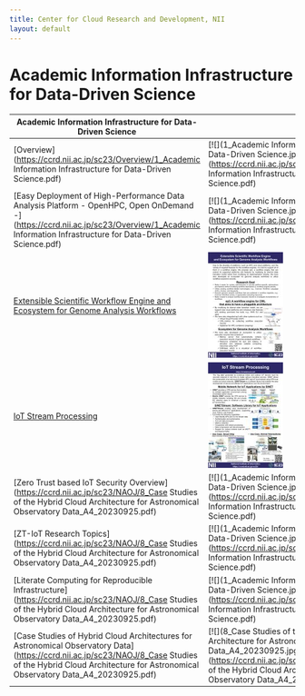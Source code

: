 ```yaml
---
title: Center for Cloud Research and Development, NII
layout: default
---
```

# Academic Information Infrastructure for Data-Driven Science

|Academic Information Infrastructure for Data-Driven Science||
|---|---|
[Overview](https://ccrd.nii.ac.jp/sc23/Overview/1_Academic Information Infrastructure for Data-Driven Science.pdf)|[![](1_Academic Information Infrastructure for Data-Driven Science.jpg)](https://ccrd.nii.ac.jp/sc23/Overview/1_Academic Information Infrastructure for Data-Driven Science.pdf)|
[Easy Deployment of High-Performance Data Analysis Platform  - OpenHPC, Open OnDemand -](https://ccrd.nii.ac.jp/sc23/Overview/1_Academic Information Infrastructure for Data-Driven Science.pdf)|[![](1_Academic Information Infrastructure for Data-Driven Science.jpg)](https://ccrd.nii.ac.jp/sc23/Overview/1_Academic Information Infrastructure for Data-Driven Science.pdf)|
[Extensible Scientific Workflow Engine and Ecosystem for Genome Analysis Workflows](https://ccrd.nii.ac.jp/sc23/ep3/3_SC23_ep3-a4.pdf)|[![](3_SC23_ep3-a4.jpg)](https://ccrd.nii.ac.jp/sc23/ep3/3_SC23_ep3-a4.pdf)|
[IoT Stream Processing](https://ccrd.nii.ac.jp/sc23/SINETStream/4_SC23_SINETStream-A4.pdf)|[![](4_SC23_SINETStream-A4.jpg)](https://ccrd.nii.ac.jp/sc23/SINETStream/4_SC23_SINETStream-A4.pdf)|
[Zero Trust based IoT Security Overview](https://ccrd.nii.ac.jp/sc23/NAOJ/8_Case Studies of the Hybrid Cloud Architecture for Astronomical Observatory Data_A4_20230925.pdf)|[![](1_Academic Information Infrastructure for Data-Driven Science.jpg)](https://ccrd.nii.ac.jp/sc23/Overview/1_Academic Information Infrastructure for Data-Driven Science.pdf)|
[ZT-IoT Research Topics](https://ccrd.nii.ac.jp/sc23/NAOJ/8_Case Studies of the Hybrid Cloud Architecture for Astronomical Observatory Data_A4_20230925.pdf)|[![](1_Academic Information Infrastructure for Data-Driven Science.jpg)](https://ccrd.nii.ac.jp/sc23/Overview/1_Academic Information Infrastructure for Data-Driven Science.pdf)|
[Literate Computing for Reproducible Infrastructure](https://ccrd.nii.ac.jp/sc23/NAOJ/8_Case Studies of the Hybrid Cloud Architecture for Astronomical Observatory Data_A4_20230925.pdf)|[![](1_Academic Information Infrastructure for Data-Driven Science.jpg)](https://ccrd.nii.ac.jp/sc23/Overview/1_Academic Information Infrastructure for Data-Driven Science.pdf)|
[Case Studies of Hybrid Cloud Architectures for Astronomical Observatory Data](https://ccrd.nii.ac.jp/sc23/NAOJ/8_Case Studies of the Hybrid Cloud Architecture for Astronomical Observatory Data_A4_20230925.pdf)|[![](8_Case Studies of the Hybrid Cloud Architecture for Astronomical Observatory Data_A4_20230925.jpg)](https://ccrd.nii.ac.jp/sc23/NAOJ/8_Case Studies of the Hybrid Cloud Architecture for Astronomical Observatory Data_A4_20230925.pdf)|
